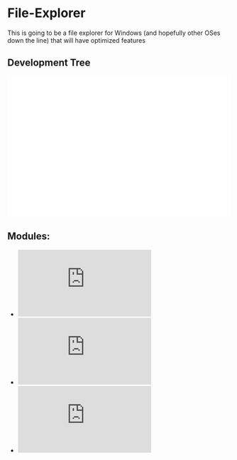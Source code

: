 # File-Explorer

This is going to be a file explorer for Windows (and hopefully other OSes down the line) that will have optimized features

## Development Tree

![image](https://raw.githubusercontent.com/LordOfDeadbush/Tech-Tree/file-explorer-tree/svg.svg)

[comment]: <> (for personal use: github.com/LordOfDeadbush/Tech-Tree/file-explorer-tree)

## Modules:

* ![Module 1: User Interactions In Text](https://github.com/LordOfDeadbush/File-Explorer/blob/main/modules/text_ui.md)
* ![Module 2: Object-Oriented Programming](https://github.com/LordOfDeadbush/File-Explorer/blob/main/modules/object_oriented.md)
* ![Module 3: Navigating Filesystems](https://github.com/LordOfDeadbush/File-Explorer/blob/main/modules/tips_on_navigating_filesystems.md)
